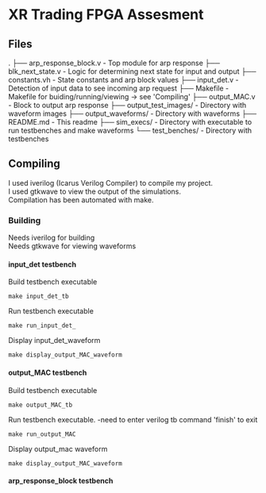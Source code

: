 # XR Trading FPGA Assesment  

## Files  
.
├── arp_response_block.v    -   Top module for arp response
├── blk_next_state.v        -   Logic for determining next state for input and output
├── constants.vh            -   State constants and arp block values
├── input_det.v             -   Detection of input data to see incoming arp request
├── Makefile                -   Makefile for buiding/running/viewing -> see 'Compiling'
├── output_MAC.v            -   Block to output arp response
├── output_test_images/     -   Directory with waveform images
├── output_waveforms/       -   Directory with waveforms
├── README.md               -   This readme
├── sim_execs/              -   Directory with executable to run testbenches and make waveforms
└── test_benches/           -   Directory with testbenches



## Compiling  
I used iverilog (Icarus Verilog Compiler) to compile my project.  
I used gtkwave to view the output of the simulations.  
Compilation has been automated with make.  

### Building

Needs iverilog for building  
Needs gtkwave for viewing waveforms

#### input_det testbench  
Build testbench executable  
```
make input_det_tb
```

Run testbench executable
```
make run_input_det_
```

Display input_det_waveform
```
make display_output_MAC_waveform 
```

#### output_MAC testbench  
Build testbench executable  
```
make output_MAC_tb
```

Run testbench executable. -need to enter verilog tb command 'finish' to exit
```
make run_output_MAC
```

Display output_mac waveform
```
make display_output_MAC_waveform 
```

#### arp_response_block testbench  

